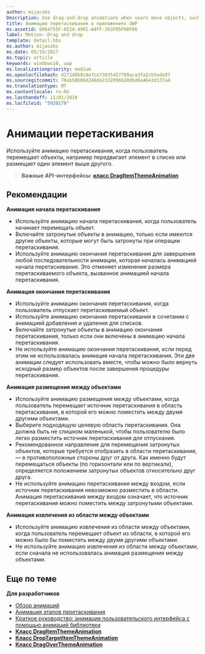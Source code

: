 ```yaml
---
author: mijacobs
Description: Use drag-and-drop animations when users move objects, such as moving an item within a list, or dropping an item on top of another.
title: Анимации перетаскивания в приложениях UWP
ms.assetid: 6064755F-6E24-4901-A4FF-263F05F0DFD6
label: Motion--Drag and drop
template: detail.hbs
ms.author: mijacobs
ms.date: 05/19/2017
ms.topic: article
keywords: windows10, uwp
ms.localizationpriority: medium
ms.openlocfilehash: d271d0b9c8e7ce73835457789aca3fa2cb5eda97
ms.sourcegitcommit: 70ab58b88d248de2332096b20dbd6a4643d137a4
ms.translationtype: MT
ms.contentlocale: ru-RU
ms.lasthandoff: 11/01/2018
ms.locfileid: "5920179"
---
```

# <a name="drag-animations"></a>Анимации перетаскивания




Используйте анимацию перетаскивания, когда пользователь перемещает объекты, например передвигает элемент в списке или размещает один элемент выше другого.

> **Важные API-интерфейсы**: [**класс DragItemThemeAnimation**](https://msdn.microsoft.com/library/windows/apps/br243174)


## <a name="dos-and-donts"></a>Рекомендации


**Анимация начала перетаскивания**

-   Используйте анимацию начала перетаскивания, когда пользователь начинает перемещать объект.
-   Включайте затронутые объекты в анимацию, только если имеются другие объекты, которые могут быть затронуты при операции перетаскивания.
-   Используйте анимацию окончания перетаскивания для завершения любой последовательности анимации, которая началась анимацией начала перетаскивания. Это отменяет изменение размера перетаскиваемого объекта, вызванное анимацией начала перетаскивания.

**Анимация окончания перетаскивания**

-   Используйте анимацию окончания перетаскивания, когда пользователь отпускает перетаскиваемый объект.
-   Используйте анимацию окончания перетаскивания в сочетании с анимацией добавления и удаления для списков.
-   Включайте затронутые объекты в анимацию окончания перетаскивания, только если они включены в анимацию начала перетаскивания.
-   Не используйте анимацию окончания перетаскивания, если перед этим не использовалась анимация начала перетаскивания. Эти две анимации следует использовать вместе, чтобы можно было вернуть исходный размер объектов после завершения процедуры перетаскивания.

**Анимация размещения между объектами**

-   Используйте анимацию размещения между объектами, когда пользователь перемещает источник перетаскивания в область перетаскивания, в которой его можно поместить между двумя другими объектами.
-   Выберите подходящую целевую область перетаскивания. Она должна быть не слишком маленькой, чтобы пользователю было легко разместить источник перетаскивания для отпускания.
-   Рекомендованное направление для перемещения затронутых объектов, которые требуется отобразить в области перетаскивания, — в противоположные стороны друг от друга. Как именно будут перемещаться объекты (по горизонтали или по вертикали), определяется положением затронутых объектов относительно друг друга.
-   Не используйте анимацию перетаскивания между входом, если источник перетаскивания невозможно разместить в области. Анимация перетаскивания между входом означает, что источник перетаскивания можно поместить между затронутыми объектами.

**Анимация извлечения из области между объектами**

-   Используйте анимацию извлечения из области между объектами, когда пользователь перемещает объект из области, в которой его можно было бы поместить между двумя другими объектами.
-   Не используйте анимацию извлечения из области между объектами, если сначала не использовалась анимация размещения между объектами.


## <a name="related-articles"></a>Еще по теме

**Для разработчиков**
* [Обзор анимаций](https://msdn.microsoft.com/library/windows/apps/mt187350)
* [Анимация этапов перетаскивания](https://msdn.microsoft.com/library/windows/apps/xaml/jj649427)
* [Краткое руководство: анимация пользовательского интерфейса с помощью анимаций библиотеки](https://msdn.microsoft.com/library/windows/apps/xaml/hh452703)
* [**Класс DragItemThemeAnimation**](https://msdn.microsoft.com/library/windows/apps/br243174)
* [**Класс DropTargetItemThemeAnimation**](https://msdn.microsoft.com/library/windows/apps/br243186)
* [**Класс DragOverThemeAnimation**](https://msdn.microsoft.com/library/windows/apps/br243180)


 




